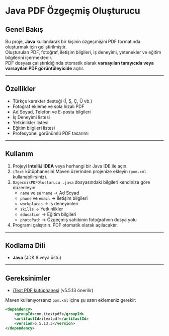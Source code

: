 # Java PDF Özgeçmiş Oluşturucu

## Genel Bakış
Bu proje, **Java** kullanılarak bir kişinin özgeçmişini PDF formatında oluşturmak için geliştirilmiştir.  
Oluşturulan PDF, fotoğraf, iletişim bilgileri, iş deneyimi, yetenekler ve eğitim bilgilerini içermektedir.  
PDF dosyası çalıştırıldığında otomatik olarak **varsayılan tarayıcıda veya varsayılan PDF görüntüleyicide** açılır.

---

## Özellikler
- Türkçe karakter desteği (İ, Ş, Ç, Ü vb.)
- Fotoğraf ekleme ve sola hizalı PDF
- Ad Soyad, Telefon ve E-posta bilgileri
- İş Deneyimi listesi 
- Yetkinlikler listesi
- Eğitim bilgileri listesi
- Profesyonel görünümlü PDF tasarımı

---

## Kullanım
1. Projeyi **IntelliJ IDEA** veya herhangi bir Java IDE ile açın.
2. `iText` kütüphanesini Maven üzerinden projenize ekleyin (`pom.xml` kullanabilirsiniz).
3. `OzgecmisPDFOlusturucu .java` dosyasındaki bilgileri kendinize göre düzenleyin:
   - `name` ve `surname` → Ad Soyad
   - `phone` ve `email` → İletişim bilgileri
   - `workplaces` → İş deneyimleri
   - `skills` → Yetkinlikler
   - `education` → Eğitim bilgileri
   - `photoPath` → Özgeçmiş sahibinin fotoğrafının dosya yolu
4. Programı çalıştırın. PDF otomatik olarak açılacaktır.

---

## Kodlama Dili
- **Java** (JDK 8 veya üstü)

---

## Gereksinimler
- [iText PDF kütüphanesi](https://mvnrepository.com/artifact/com.itextpdf/itextpdf) (v5.5.13 önerilir)

Maven kullanıyorsanız `pom.xml` içine şu satırı eklemeniz gerekir:
```xml
<dependency>
    <groupId>com.itextpdf</groupId>
    <artifactId>itextpdf</artifactId>
    <version>5.5.13.3</version>
</dependency>
